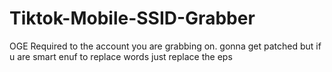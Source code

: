 # Tiktok-Mobile-SSID-Grabber
OGE Required to the account you are grabbing on.
 gonna get patched but if u are smart enuf to replace words just replace the eps 
